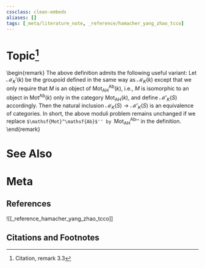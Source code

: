 ```yaml
---
cssclass: clean-embeds
aliases: []
tags: [_meta/literature_note, _reference/hamacher_yang_zhao_tcco]
---
```

# Topic[^1]
\begin{remark}
The above definition admits the following useful variant: Let $\mathcal{M}_K'(k)$ be the groupoid defined in the same way as $\mathcal{M}_K(k)$ except that we only require that $M$ is an object of $\mathsf{Mot}^\mathsf{Ab}_\mathrm{AH}(k)$, i.e., $M$ is isomorphic to an object in $\mathsf{Mot}^\mathsf{Ab}(k)$ only in the category $\mathsf{Mot}_\mathrm{AH}(k)$, and define $\mathcal{M}'_K(S)$ accordingly. Then the natural inclusion $\mathcal{M}_K(S) \to \mathcal{M}'_K(S)$ is an equivalence of categories. In short, the above moduli problem remains unchanged if we replace ``$\mathsf{Mot}^\mathsf{Ab}$'' by ``$\mathsf{Mot}^\mathsf{Ab}_\mathrm{AH}$'' in the definition. 
\end{remark}

# See Also

# Meta
## References
![[_reference_hamacher_yang_zhao_tcco]]


## Citations and Footnotes
[^1]: Citation, remark 3.3
